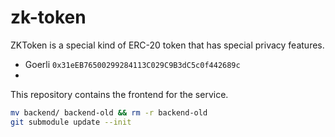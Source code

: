 # zk-token

ZKToken is a special kind of ERC-20 token that has special privacy features. 

- Goerli `0x31eEB76500299284113C029C9B3dC5c0f442689c`
- 

This repository contains the frontend for the service.


```sh
mv backend/ backend-old && rm -r backend-old
git submodule update --init

```